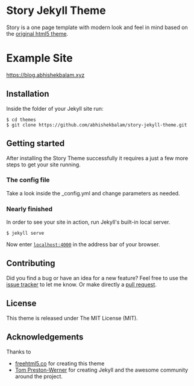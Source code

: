 # Story Jekyll Theme
Story is a one page template with modern look and feel in mind based on the [original html5 theme](https://freehtml5.co/demos/story/).

# Example Site

https://blog.abhishekbalam.xyz

## Installation

Inside the folder of your Jekyll site run:

    $ cd themes
    $ git clone https://github.com/abhishekbalam/story-jekyll-theme.git


## Getting started

After installing the Story Theme successfully it requires a just a few more steps to get your site running.


### The config file

Take a look inside the _config.yml and change parameters as needed.

### Nearly finished

In order to see your site in action, run Jekyll's built-in local server. 

    $ jekyll serve

Now enter [`localhost:4000`](http://localhost:4000/) in the address bar of your browser.


## Contributing

Did you find a bug or have an idea for a new feature? Feel free to use the [issue tracker](https://github.com/abhishekbalam/story-jekyll-theme/issues) to let me know. Or make directly a [pull request](https://github.com/abhishekbalam/story-jekyll-theme/pulls).

## License

This theme is released under The MIT License (MIT).

## Acknowledgements

Thanks to 

- [freehtml5.co](//freehtml5.co) for creating this theme
- [Tom Preston-Werner](https://github.com/mojombo) for creating Jekyll and the awesome community around the project.